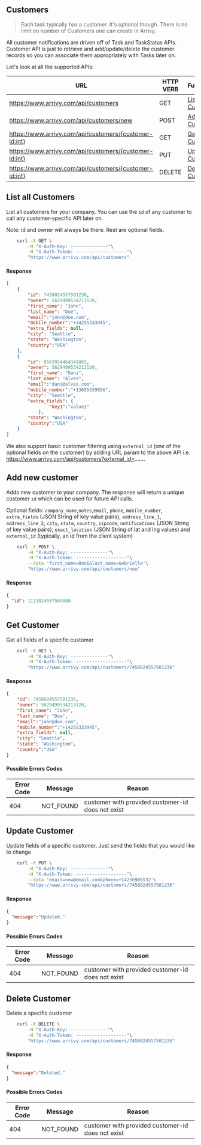 ## Customers

> Each task typically has a customer. It's optional though. There is no limit on number of Customers one can create in Arrivy.

All customer notifications are driven off of Task and TaskStatus APIs. Customer API is just to retrieve and add/update/delete the customer records so you can associate them appropriately with Tasks later on.

Let's look at all the supported APIs:

URL|HTTP VERB|Functionality|
---|---------|-------------|
https://www.arrivy.com/api/customers | GET | [List All Customers](#list-all-customers)
https://www.arrivy.com/api/customers/new | POST | [Add New Customer](#add-new-customer)
https://www.arrivy.com/api/customers/{customer-id:int} | GET | [Get Customer](#get-customer)
https://www.arrivy.com/api/customers/{customer-id:int} | PUT | [Update Customer](#update-customer)
https://www.arrivy.com/api/customers/{customer-id:int} | DELETE | [Delete a Customer](#delete-customer)

## List all Customers
List all customers for your company. You can use the `id` of any customer to call any customer-specific API later on.

Note: id and owner will always be there. Rest are optional fields.

```sh
    curl -X GET \
        -H "X-Auth-Key: --------------"\
        -H "X-Auth-Token: -------------------"\
        "https://www.arrivy.com/api/customers"
```

#### Response
```json
[
    {
        "id": 7458024557501236,
        "owner": 5629499534213120,
        "first_name": "John",
        "last_name": "Doe",
        "email":"john@doe.com",
        "mobile_number":"+14255333945",
        "extra_fields": null,
        "city": "Seattle",
        "state": "Washington",
        "country":"USA"
    },
    {
        "id": 6503924464349865,
        "owner": 5629499534213120,
        "first_name": "Dani",
        "last_name": "Alves",
        "email":"dani@alves.com",
        "mobile_number":"+13655339856",
        "city": "Seattle",
        "extra_fields": {
                "key1":"value1"
            },
        "state": "Washington",
        "country":"USA"       
    }
]
```
We also support basic customer filtering using `external_id` (one of the optional fields on the customer) by adding URL param to the above API i.e. https://www.arrivy.com/api/customers?external_id=.......

## Add new customer
Adds new customer to your company. The response will return a unique customer `id` which can be used for future API calls.

Optional fields: `company_name`,`notes`,`email`, `phone`, `mobile_number`, `extra_fields` (JSON String of key value pairs), `address_line_1`, `address_line_2`, `city`, `state`, `country`, `zipcode`, `notifications` (JSON String of key value pairs), `exact_location` (JSON String of lat and lng values) and `external_id` (typically, an id from the client system)

```sh
    curl -X POST \
        -H "X-Auth-Key: --------------"\
        -H "X-Auth-Token: -------------------"\
        --data 'first_name=Beni&last_name=Gebrielle'\
        "https://www.arrivy.com/api/customers/new"
```
#### Response
```json
{
  "id": 1111024557509800
}
```

## Get Customer
Get all fields of a specific customer
```sh
    curl -X GET \
        -H "X-Auth-Key: --------------"\
        -H "X-Auth-Token: -------------------"\
        "https://www.arrivy.com/api/customers/7458024557501236"
```
#### Response
```json
{
    "id": 7458024557501236,
    "owner": 5629499534213120,
    "first_name": "John",
    "last_name": "Doe",
    "email":"john@doe.com",
    "mobile_number":"+14255333945",
    "extra_fields": null,
    "city": "Seattle",
    "state": "Washington",
    "country":"USA"
}
```
#### Possible Errors Codes
Error Code|Message|Reason|
----------|-------|------|
404|NOT\_FOUND|customer with provided customer-id does not exist

## Update Customer
Update fields of a specific customer. Just send the fields that you would like to change
```sh
    curl -X PUT \
        -H "X-Auth-Key: --------------"\
        -H "X-Auth-Token: -------------------"\
        --data 'email=new@email.com&phone=+14256986532'\
        "https://www.arrivy.com/api/customers/7458024557501236"
```
#### Response
```json
{
  "message":"Updated."
}
```
#### Possible Errors Codes
Error Code|Message|Reason|
----------|-------|------|
404|NOT\_FOUND|customer with provided customer-id does not exist


## Delete Customer
Delete a specific customer
```sh
    curl -X DELETE \
        -H "X-Auth-Key: --------------"\
        -H "X-Auth-Token: -------------------"\
        "https://www.arrivy.com/api/customers/7458024557501236"
```
#### Response
```json
{
  "message":"Deleted."
}
```
#### Possible Errors Codes
Error Code|Message|Reason|
----------|-------|------|
404|NOT\_FOUND|customer with provided customer-id does not exist

